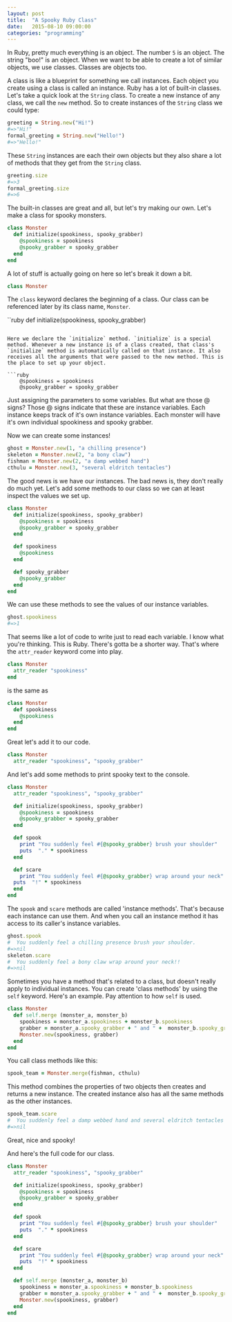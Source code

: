 ```yaml
---
layout: post
title:  "A Spooky Ruby Class"
date:   2015-08-10 09:00:00
categories: "programming"
---
```


In Ruby, pretty much everything is an object. The number `5` is an object. The string "boo!" is an object. When we want to be able to create a lot of similar objects, we use classes. Classes are objects too.

A class is like a blueprint for something we call instances. Each object you create using a class is called an instance. Ruby has a lot of built-in classes. Let's take a quick look at the `String` class. To create a new instance of any class, we call the `new` method. So to create instances of the `String` class we could type:

```ruby
greeting = String.new("Hi!")
#=>"Hi!"
formal_greeting = String.new("Hello!")
#=>"Hello!"
```

These `String` instances are each their own objects but they also share a lot of methods that they get from the `String` class.

```ruby
greeting.size
#=>3
formal_greeting.size
#=>6
```

The built-in classes are great and all, but let's try making our own. Let's make a class for spooky monsters.

```ruby
class Monster
  def initialize(spookiness, spooky_grabber)
    @spookiness = spookiness
    @spooky_grabber = spooky_grabber
  end
end
```

A lot of stuff is actually going on here so let's break it down a bit.


```ruby
class Monster
```

The `class` keyword declares the beginning of a class. Our class can be referenced later by its class name, `Monster`.

``ruby
  def initialize(spookiness, spooky_grabber)
```

Here we declare the `initialize` method. `initialize` is a special method. Whenever a new instance is of a class created, that class's `initialize` method is automatically called on that instance. It also receives all the arguments that were passed to the new method. This is the place to set up your object.

```ruby
    @spookiness = spookiness
    @spooky_grabber = spooky_grabber
```

Just assigning the parameters to some variables. But what are those @ signs? Those @ signs indicate that these are instance variables. Each instance keeps track of it's own instance variables. Each monster will have it's own individual spookiness and spooky grabber.

Now we can create some instances!

```ruby
ghost = Monster.new(1, "a chilling presence")
skeleton = Monster.new(2, "a bony claw")
fishman = Monster.new(2, "a damp webbed hand")
cthulu = Monster.new(3, "several eldritch tentacles")
```

The good news is we have our instances. The bad news is, they don't really do much yet. Let's add some methods to our class so we can at least inspect the values we set up.

```ruby
class Monster
  def initialize(spookiness, spooky_grabber)
    @spookiness = spookiness
    @spooky_grabber = spooky_grabber
  end

  def spookiness
    @spookiness
  end

  def spooky_grabber
    @spooky_grabber
  end
end
```

We can use these methods to see the values of our instance variables.

```ruby
ghost.spookiness
#=>1
```

That seems like a lot of code to write just to read each variable. I know what you're thinking. This is Ruby. There's gotta be a shorter way. That's where the `attr_reader` keyword come into play.

```ruby
class Monster
  attr_reader "spookiness"
end
```

is the same as

```ruby
class Monster
  def spookiness
    @spookiness
  end
end
```

Great let's add it to our code.

```ruby
class Monster
  attr_reader "spookiness", "spooky_grabber"
```

And let's add some methods to print spooky text to the console.

```ruby
class Monster
  attr_reader "spookiness", "spooky_grabber"

  def initialize(spookiness, spooky_grabber)
    @spookiness = spookiness
    @spooky_grabber = spooky_grabber
  end

  def spook
    print "You suddenly feel #{@spooky_grabber} brush your shoulder"
    puts  "." * spookiness
  end

  def scare
    print "You suddenly feel #{@spooky_grabber} wrap around your neck"
  puts  "!" * spookiness
  end
end
```

The `spook` and `scare` methods are called 'instance methods'. That's because each instance can use them. And when you call an instance method it has access to its caller's instance variables.

```ruby
ghost.spook
#  You suddenly feel a chilling presence brush your shoulder.
#=>nil
skeleton.scare
#  You suddenly feel a bony claw wrap around your neck!!
#=>nil
```

Sometimes you have a method that's related to a class, but doesn't really apply to individual instances. You can create 'class methods' by using the `self` keyword. Here's an example. Pay attention to how `self` is used.

```ruby
class Monster
  def self.merge (monster_a, monster_b)
    spookiness = monster_a.spookiness + monster_b.spookiness
    grabber = monster_a.spooky_grabber + " and " +  monster_b.spooky_grabber
    Monster.new(spookiness, grabber)
  end
end
```

You call class methods like this:

```ruby
spook_team = Monster.merge(fishman, cthulu)
```

This method combines the properties of two objects then creates and returns a new instance. The created instance also has all the same methods as the other instances.
```ruby
spook_team.scare
#  You suddenly feel a damp webbed hand and several eldritch tentacles wrap around your neck!!!!!
#=>nil
```

Great, nice and spooky!

And here's the full code for our class.

```ruby
class Monster
  attr_reader "spookiness", "spooky_grabber"

  def initialize(spookiness, spooky_grabber)
    @spookiness = spookiness
    @spooky_grabber = spooky_grabber
  end

  def spook
    print "You suddenly feel #{@spooky_grabber} brush your shoulder"
    puts  "." * spookiness
  end

  def scare
    print "You suddenly feel #{@spooky_grabber} wrap around your neck"
    puts  "!" * spookiness
  end

  def self.merge (monster_a, monster_b)
    spookiness = monster_a.spookiness + monster_b.spookiness
    grabber = monster_a.spooky_grabber + " and " +  monster_b.spooky_grabber
    Monster.new(spookiness, grabber)
  end
end
```